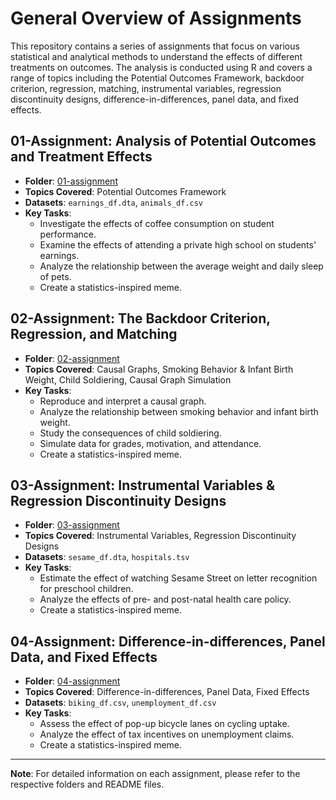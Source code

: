 

# General Overview of Assignments

This repository contains a series of assignments that focus on various statistical and analytical methods to understand the effects of different treatments on outcomes. The analysis is conducted using R and covers a range of topics including the Potential Outcomes Framework, backdoor criterion, regression, matching, instrumental variables, regression discontinuity designs, difference-in-differences, panel data, and fixed effects.

## 01-Assignment: Analysis of Potential Outcomes and Treatment Effects

- **Folder**: [01-assignment](./01-assignment)
- **Topics Covered**: Potential Outcomes Framework
- **Datasets**: `earnings_df.dta`, `animals_df.csv`
- **Key Tasks**:
  - Investigate the effects of coffee consumption on student performance.
  - Examine the effects of attending a private high school on students' earnings.
  - Analyze the relationship between the average weight and daily sleep of pets.
  - Create a statistics-inspired meme.

## 02-Assignment: The Backdoor Criterion, Regression, and Matching

- **Folder**: [02-assignment](./02-assignment)
- **Topics Covered**: Causal Graphs, Smoking Behavior & Infant Birth Weight, Child Soldiering, Causal Graph Simulation
- **Key Tasks**:
  - Reproduce and interpret a causal graph.
  - Analyze the relationship between smoking behavior and infant birth weight.
  - Study the consequences of child soldiering.
  - Simulate data for grades, motivation, and attendance.
  - Create a statistics-inspired meme.

## 03-Assignment: Instrumental Variables & Regression Discontinuity Designs

- **Folder**: [03-assignment](./03-assignment)
- **Topics Covered**: Instrumental Variables, Regression Discontinuity Designs
- **Datasets**: `sesame_df.dta`, `hospitals.tsv`
- **Key Tasks**:
  - Estimate the effect of watching Sesame Street on letter recognition for preschool children.
  - Analyze the effects of pre- and post-natal health care policy.
  - Create a statistics-inspired meme.

## 04-Assignment: Difference-in-differences, Panel Data, and Fixed Effects

- **Folder**: [04-assignment](./04-assignment)
- **Topics Covered**: Difference-in-differences, Panel Data, Fixed Effects
- **Datasets**: `biking_df.csv`, `unemployment_df.csv`
- **Key Tasks**:
  - Assess the effect of pop-up bicycle lanes on cycling uptake.
  - Analyze the effect of tax incentives on unemployment claims.
  - Create a statistics-inspired meme.

---

**Note**: For detailed information on each assignment, please refer to the respective folders and README files.

